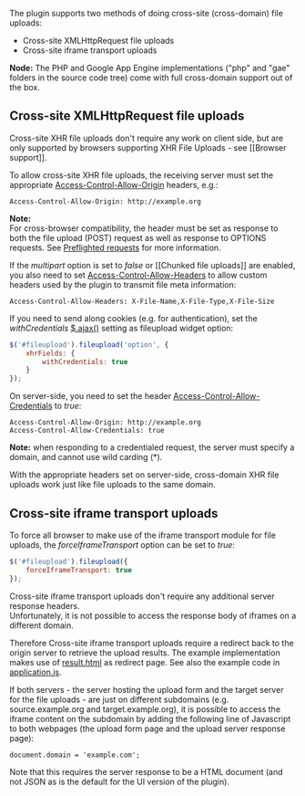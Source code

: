 The plugin supports two methods of doing cross-site (cross-domain) file uploads:

* Cross-site XMLHttpRequest file uploads
* Cross-site iframe transport uploads

**Node:**
The PHP and Google App Engine implementations ("php" and "gae" folders in the source code tree) come with full cross-domain support out of the box.

## Cross-site XMLHttpRequest file uploads
Cross-site XHR file uploads don't require any work on client side, but are only supported by browsers supporting XHR File Uploads - see [[Browser support]].

To allow cross-site XHR file uploads, the receiving server must set the appropriate [Access-Control-Allow-Origin](https://developer.mozilla.org/En/HTTP_access_control#Access-Control-Allow-Origin) headers, e.g.:

```
Access-Control-Allow-Origin: http://example.org
```

**Note:**  
For cross-browser compatibility, the header must be set as response to both the file upload (POST) request as well as response to OPTIONS requests. See [Preflighted requests](https://developer.mozilla.org/En/HTTP_access_control#Preflighted_requests) for more information.

If the *multipart* option is set to *false* or [[Chunked file uploads]] are enabled, you also need to set [Access-Control-Allow-Headers](https://developer.mozilla.org/En/HTTP_access_control#Access-Control-Allow-Headers) to allow custom headers used by the plugin to transmit file meta information:

```
Access-Control-Allow-Headers: X-File-Name,X-File-Type,X-File-Size
```

If you need to send along cookies (e.g. for authentication), set the *withCredentials* [$.ajax()](http://api.jquery.com/jQuery.ajax/) setting as fileupload widget option:

```js
$('#fileupload').fileupload('option', {
    xhrFields: {
        withCredentials: true
    }
});
```

On server-side, you need to set the header [Access-Control-Allow-Credentials](https://developer.mozilla.org/en/http_access_control#Requests_with_credentials) to *true*:

```
Access-Control-Allow-Origin: http://example.org
Access-Control-Allow-Credentials: true
```

**Note:** when responding to a credentialed request, the server must specify a domain, and cannot use wild carding (*).

With the appropriate headers set on server-side, cross-domain XHR file uploads work just like file uploads to the same domain.

## Cross-site iframe transport uploads

To force all browser to make use of the iframe transport module for file uploads, the *forceIframeTransport* option can be set to *true*:

```js
$('#fileupload').fileupload({
    forceIframeTransport: true
});
```

Cross-site iframe transport uploads don't require any additional server response headers.  
Unfortunately, it is not possible to access the response body of iframes on a different domain.

Therefore Cross-site iframe transport uploads require a redirect back to the origin server to retrieve the upload results. The example implementation makes use of [result.html](https://github.com/blueimp/jQuery-File-Upload/blob/master/result.html) as redirect page. See also the example code in [application.js](https://github.com/blueimp/jQuery-File-Upload/blob/master/application.js).

If both servers - the server hosting the upload form and the target server for the file uploads - are just on different subdomains (e.g. source.example.org and target.example.org), it is possible to access the iframe content on the subdomain by adding the following line of Javascript to both webpages (the upload form page and the upload server response page):

```
document.domain = 'example.com';
```

Note that this requires the server response to be a HTML document (and not JSON as is the default for the UI version of the plugin).